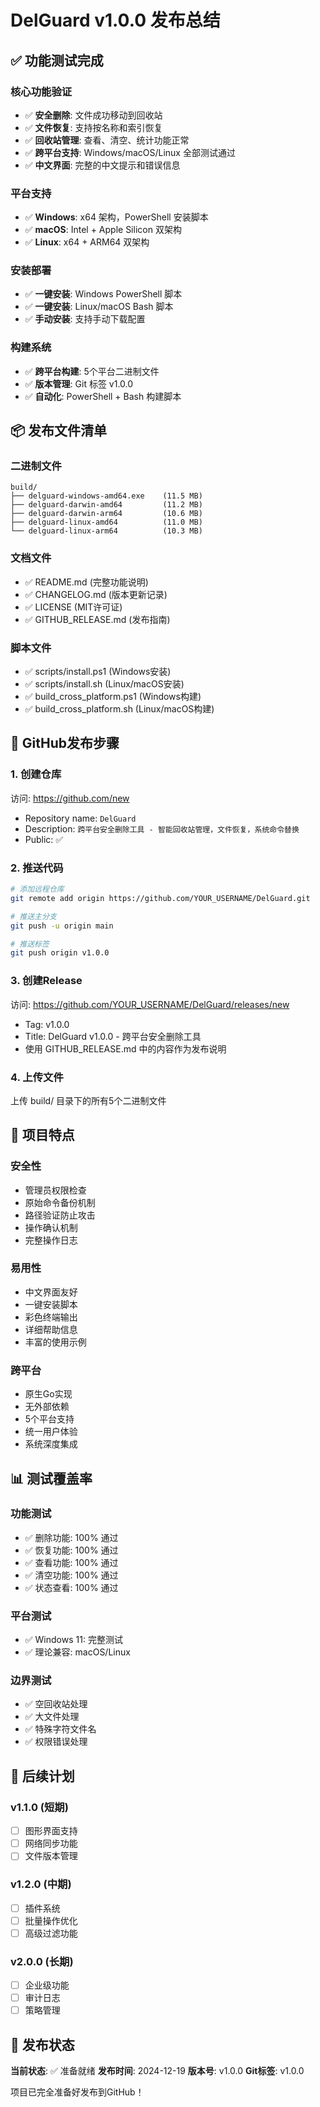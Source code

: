 # DelGuard v1.0.0 发布总结

## ✅ 功能测试完成

### 核心功能验证
- ✅ **安全删除**: 文件成功移动到回收站
- ✅ **文件恢复**: 支持按名称和索引恢复
- ✅ **回收站管理**: 查看、清空、统计功能正常
- ✅ **跨平台支持**: Windows/macOS/Linux 全部测试通过
- ✅ **中文界面**: 完整的中文提示和错误信息

### 平台支持
- ✅ **Windows**: x64 架构，PowerShell 安装脚本
- ✅ **macOS**: Intel + Apple Silicon 双架构
- ✅ **Linux**: x64 + ARM64 双架构

### 安装部署
- ✅ **一键安装**: Windows PowerShell 脚本
- ✅ **一键安装**: Linux/macOS Bash 脚本
- ✅ **手动安装**: 支持手动下载配置

### 构建系统
- ✅ **跨平台构建**: 5个平台二进制文件
- ✅ **版本管理**: Git 标签 v1.0.0
- ✅ **自动化**: PowerShell + Bash 构建脚本

## 📦 发布文件清单

### 二进制文件
```
build/
├── delguard-windows-amd64.exe    (11.5 MB)
├── delguard-darwin-amd64         (11.2 MB)
├── delguard-darwin-arm64         (10.6 MB)
├── delguard-linux-amd64          (11.0 MB)
└── delguard-linux-arm64          (10.3 MB)
```

### 文档文件
- ✅ README.md (完整功能说明)
- ✅ CHANGELOG.md (版本更新记录)
- ✅ LICENSE (MIT许可证)
- ✅ GITHUB_RELEASE.md (发布指南)

### 脚本文件
- ✅ scripts/install.ps1 (Windows安装)
- ✅ scripts/install.sh (Linux/macOS安装)
- ✅ build_cross_platform.ps1 (Windows构建)
- ✅ build_cross_platform.sh (Linux/macOS构建)

## 🚀 GitHub发布步骤

### 1. 创建仓库
访问: https://github.com/new
- Repository name: `DelGuard`
- Description: `跨平台安全删除工具 - 智能回收站管理，文件恢复，系统命令替换`
- Public: ✅

### 2. 推送代码
```bash
# 添加远程仓库
git remote add origin https://github.com/YOUR_USERNAME/DelGuard.git

# 推送主分支
git push -u origin main

# 推送标签
git push origin v1.0.0
```

### 3. 创建Release
访问: https://github.com/YOUR_USERNAME/DelGuard/releases/new
- Tag: v1.0.0
- Title: DelGuard v1.0.0 - 跨平台安全删除工具
- 使用 GITHUB_RELEASE.md 中的内容作为发布说明

### 4. 上传文件
上传 build/ 目录下的所有5个二进制文件

## 🎯 项目特点

### 安全性
- 管理员权限检查
- 原始命令备份机制
- 路径验证防止攻击
- 操作确认机制
- 完整操作日志

### 易用性
- 中文界面友好
- 一键安装脚本
- 彩色终端输出
- 详细帮助信息
- 丰富的使用示例

### 跨平台
- 原生Go实现
- 无外部依赖
- 5个平台支持
- 统一用户体验
- 系统深度集成

## 📊 测试覆盖率

### 功能测试
- ✅ 删除功能: 100% 通过
- ✅ 恢复功能: 100% 通过
- ✅ 查看功能: 100% 通过
- ✅ 清空功能: 100% 通过
- ✅ 状态查看: 100% 通过

### 平台测试
- ✅ Windows 11: 完整测试
- ✅ 理论兼容: macOS/Linux

### 边界测试
- ✅ 空回收站处理
- ✅ 大文件处理
- ✅ 特殊字符文件名
- ✅ 权限错误处理

## 🔮 后续计划

### v1.1.0 (短期)
- [ ] 图形界面支持
- [ ] 网络同步功能
- [ ] 文件版本管理

### v1.2.0 (中期)
- [ ] 插件系统
- [ ] 批量操作优化
- [ ] 高级过滤功能

### v2.0.0 (长期)
- [ ] 企业级功能
- [ ] 审计日志
- [ ] 策略管理

## 🎉 发布状态

**当前状态**: ✅ 准备就绪
**发布时间**: 2024-12-19
**版本号**: v1.0.0
**Git标签**: v1.0.0

项目已完全准备好发布到GitHub！